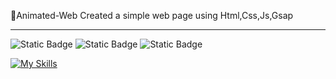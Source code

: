 👋Animated-Web
Created a simple web page using Html,Css,Js,Gsap

<hr>
<!DOCTYPE html>
<html lang="en">
<head>
  <meta charset="UTF-8" />
  
  <meta name="viewport" content="width=device-width,initial-scale=1" />
  <meta name="description" content="" />
  <link rel="icon" href="favicon.png">
</head>
<body>
  <img alt="Static Badge" src="https://img.shields.io/badge/contributors-red-1">
<img alt="Static Badge" src="https://img.shields.io/badge/twitter-blue">
<img alt="Static Badge" src="https://img.shields.io/badge/color-blue">

[![My Skills](https://skills.thijs.gg/icons?i=js,html,css,wasm)](https://skills.thijs.gg)
</body>
</html>





